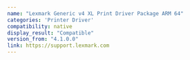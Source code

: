 ```yaml
---
name: "Lexmark Generic v4 XL Print Driver Package ARM 64"
categories: 'Printer Driver'
compatibility: native
display_result: "Compatible"
version_from: "4.1.0.0"
link: https://support.lexmark.com
---
```

